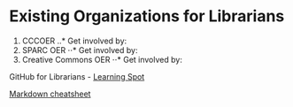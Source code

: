 
# Existing Organizations for Librarians

1. CCCOER
..* Get involved by:
2. SPARC OER
⋅⋅* Get involved by:
3. Creative Commons OER
⋅⋅* Get involved by: 



GitHub for Librarians - [Learning Spot](https://github.com/acrl/GitHubLibrarians)

[Markdown cheatsheet](https://github.com/adam-p/markdown-here/wiki/Markdown-Cheatsheet)

